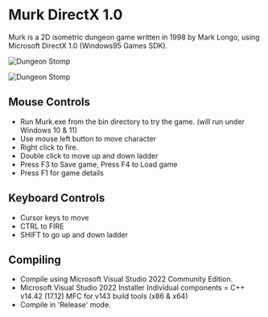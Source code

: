 # Murk DirectX 1.0

Murk is a 2D isometric dungeon game written in 1998 by Mark Longo, using Microsoft DirectX 1.0 (Windows95 Games SDK).

![Dungeon Stomp](../main/artwork/murk256.jpg)

![Dungeon Stomp](../main/artwork/Murk01.jpg)

## Mouse Controls

* Run Murk.exe from the bin directory to try the game. (will run under Windows 10 & 11)
* Use mouse left button to move character
* Right click to fire.
* Double click to move up and down ladder
* Press F3 to Save game, Press F4 to Load game 
* Press F1 for game details

## Keyboard Controls
 
* Cursor keys to move
* CTRL to FIRE
* SHIFT to go up and down ladder

## Compiling

* Compile using Microsoft Visual Studio 2022 Community Edition. 
* Microsoft Visual Studio 2022 Installer Individual components = C++ v14.42 (17.12) MFC for v143 build tools (x86 & x64)
* Compile in 'Release' mode.

